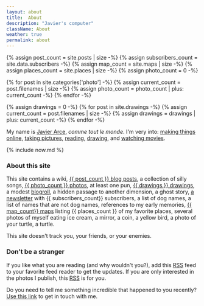```yaml
---
layout: about
title:  About
description: "Javier's computer"
className: About
weather: true
permalink: about
---
```

{% assign post_count = site.posts | size -%}
{% assign subscribers_count = site.data.subscribers -%}
{% assign map_count = site.maps | size -%}
{% assign places_count = site.places | size -%}
{% assign photo_count = 0 -%}

{% for post in site.categories['photo'] -%}
  {% assign current_count = post.filenames | size -%}
  {% assign photo_count = photo_count | plus: current_count -%}
{% endfor -%}

{% assign drawings = 0 -%}
{% for post in site.drawings -%}
  {% assign current_count = post.filenames | size -%}
  {% assign drawings = drawings | plus: current_count -%}
{% endfor -%}

My name is [Javier Arce](/me), <em>comme tout le monde</em>. I'm very into: [making things online](/projects),
[taking pictures](/photos), [reading](/books), [drawing](/drawings), and [watching movies](/movies).

{% include now.md %}

### About this site

This site contains a wiki, [{{ post_count }} blog posts](/archive), a collection of silly songs, [{{ photo_count }} photos](/photos), at least one pun, [{{ drawings }} drawings](/drawings), a modest [blogroll](/blogroll), a hidden passage to another dimension, a ghost story, [a newsletter](/newsletter) with {{ subscribers_count}} subscribers, a list of dog names, a list of names that are not dog names, references to my early memories, [{{ map_count}} maps](/maps) listing {{ places_count }} of my favorite places, several photos of myself eating ice cream, a mirror, a coin, a yellow bird, a photo of your turtle, a turtle.

This site doesn't track you, your friends, or your enemies.

### Don't be a stranger

If you like what you are reading (and why wouldn't you?), add this
[RSS](/feed.xml) feed to your favorite feed reader to get the updates. If you
are only interested in the photos I publish, this [RSS](/feeds/photos.xml) is
for you.

Do you need to tell me something incredible that happened to you recently? [Use
this link](https://javier.computer/contact) to get in touch with me.
